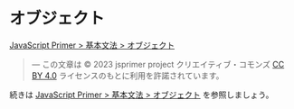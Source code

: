 # オブジェクト

<a href="https://jsprimer.net/basic/object/" target="_blank" rel="noreferrer">JavaScript Primer > 基本文法 > オブジェクト</a>

> ― この文章は © 2023 jsprimer project クリエイティブ・コモンズ [CC BY 4.0](https://github.com/asciidwango/js-primer/blob/master/LICENSE-CC-BY) ライセンスのもとに利用を許諾されています。

続きは <a href="https://jsprimer.net/basic/object/" target="_blank" rel="noreferrer">JavaScript Primer > 基本文法 > オブジェクト</a> を参照しましょう。
